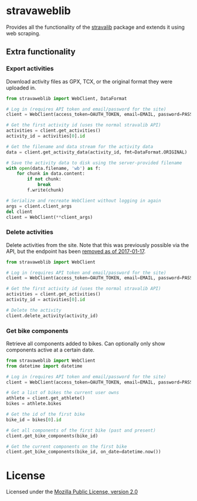 stravaweblib
============

Provides all the functionality of the [stravalib](https://github.com/hozn/stravalib) package and
extends it using web scraping.

Extra functionality
-------------------

### Export activities
Download activity files as GPX, TCX, or the original format they were uploaded in.

```python
from stravaweblib import WebClient, DataFormat

# Log in (requires API token and email/password for the site)
client = WebClient(access_token=OAUTH_TOKEN, email=EMAIL, password=PASSWORD)

# Get the first activity id (uses the normal stravalib API)
activities = client.get_activities()
activity_id = activities[0].id

# Get the filename and data stream for the activity data
data = client.get_activity_data(activity_id, fmt=DataFormat.ORIGINAL)

# Save the activity data to disk using the server-provided filename
with open(data.filename, 'wb') as f:
    for chunk in data.content:
        if not chunk:
            break
        f.write(chunk)

# Serialize and recreate WebClient without logging in again
args = client.client_args
del client
client = WebClient(**client_args)
```

### Delete activities
Delete activities from the site. Note that this was previously possible via the API, but the
endpoint has been [removed as of 2017-01-17](https://developers.strava.com/docs/changelog/#january-17-2017).

```python
from stravaweblib import WebClient

# Log in (requires API token and email/password for the site)
client = WebClient(access_token=OAUTH_TOKEN, email=EMAIL, password=PASSWORD)

# Get the first activity id (uses the normal stravalib API)
activities = client.get_activities()
activity_id = activities[0].id

# Delete the activity
client.delete_activity(activity_id)
```

### Get bike components
Retrieve all components added to bikes. Can optionally only show components active at a certain date.

```python
from stravaweblib import WebClient
from datetime import datetime

# Log in (requires API token and email/password for the site)
client = WebClient(access_token=OAUTH_TOKEN, email=EMAIL, password=PASSWORD)

# Get a list of bikes the current user owns
athlete = client.get_athlete()
bikes = athlete.bikes

# Get the id of the first bike
bike_id = bikes[0].id

# Get all components of the first bike (past and present)
client.get_bike_components(bike_id)

# Get the current components on the first bike
client.get_bike_components(bike_id, on_date=datetime.now())
```

License
=======
Licensed under the [Mozilla Public License, version 2.0](https://www.mozilla.org/en-US/MPL/2.0)
